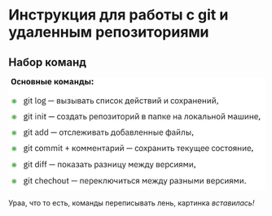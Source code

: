 # Инструкция для работы с git и удаленным репозиториями 

## Набор команд

![Основные команды](Screen1.jpg)


Ураа, что то есть, команды переписывать лень, картинка *вставилась!*